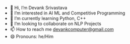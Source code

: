 - 👋 Hi, I’m Devank Srivastava
- 👀 I’m interested in AI ML and Competitive Programming
- 🌱 I’m currently learning Python, C++
- 💞️ I’m looking to collaborate on  NLP Projects
- 📫 How to reach me devankcomputer@gmail.com
- 😄 Pronouns: he/Him


<!---
DevankS5/DevankS5 is a ✨ special ✨ repository because its `README.md` (this file) appears on your GitHub profile.
You can click the Preview link to take a look at your changes.
--->
